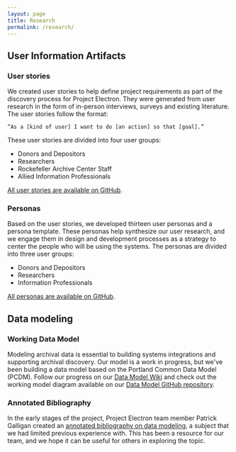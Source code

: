 ```yaml
---
layout: page
title: Research
permalink: /research/
---
```


## User Information Artifacts

### User stories

We created user stories to help define project requirements as part of the discovery process for Project Electron. They were generated from user research in the form of in-person interviews, surveys and existing literature. The user stories follow the format:

`“As a [kind of user] I want to do [an action] so that [goal].”`

These user stories are divided into four user groups:

  - Donors and Depositors
  - Researchers
  - Rockefeller Archive Center Staff
  - Allied Information Professionals

[All user stories are available on GitHub](https://github.com/RockefellerArchiveCenter/project_electron/tree/master/user-stories).

### Personas

Based on the user stories, we developed thirteen user personas and a persona template. These personas help synthesize our user research, and we engage them in design and development processes as a strategy to center the people who will be using the systems. The personas are divided into three user groups:

  - Donors and Depositors
  - Researchers
  - Information Professionals

  [All personas are available on GitHub](https://github.com/RockefellerArchiveCenter/personas/tree/master/project-electron-personas).

## Data modeling

### Working Data Model

Modeling archival data is essential to building systems integrations and supporting archival discovery. Our model is a work in progress, but we've been building a data model based on the Portland Common Data Model (PCDM). Follow our progress on our [Data Model Wiki](https://github.com/RockefellerArchiveCenter/rac-data-model/wiki) and check out the working model diagram available on our [Data Model GitHub repository](https://github.com/RockefellerArchiveCenter/rac-data-model).

### Annotated Bibliography
In the early stages of the project, Project Electron team member Patrick Galligan created an [annotated bibliography on data modeling](https://github.com/RockefellerArchiveCenter/rac-data-model/blob/master/data_model_bibliography.md), a subject that we had limited previous experience with. This has been a resource for our team, and we hope it can be useful for others in exploring the topic.
